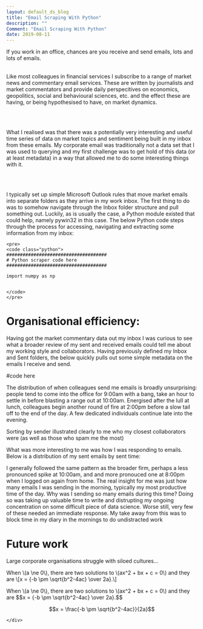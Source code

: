 ```yaml
---
layout: default_ds_blog
title: "Email Scraping With Python"
description: ""
Comment: "Email Scraping With Python"
date: 2019-08-11
---
```


<div id="wrapper">
	<div id="blog-page" class="blogcontainer">

If you work in an office, chances are you receive and send emails, lots and lots of emails. <br><br>

Like most colleagues in financial services I subscribe to a range of market news and commentary email services. These are written by journalists and market commentators 
and provide daily perspecitives on economics, geopolitics, social and behavioural sciences, etc. and the effect these are having, or being hypothesised to have, on market dynamics.

<br><br>

What I realised was that there was a potentially very interesting and useful time series of data on market topics and sentiment being built in my inbox from these emails.
My corporate email was traditionally not a data set that I was used to querying and my first challenge was to get hold of this data (or at least metadata) in a way that 
allowed me to do some interesting things with it.

<br><br>

I typically set up simple Microsoft Outlook rules that move market emails into separate folders as they arrive in my work inbox. The first thing to do was to somehow navigate 
through the Inbox folder structure and pull something out. Luckily, as is usually the case, a Python module existed that could help, namely pywin32 in this case. The below Python 
code steps through the process for accessing, navigating and extracting some information from my inbox:

	<pre> 
	<code class="python">
	#####################################
	# Python scraper code here
	#####################################

	import numpy as np

	
	</code>
	</pre>

# Organisational efficiency:
Having got the market commentary data out my inbox I was curious to see what a broader review of my sent and received emails could tell me about my working style and collaborators. Having previously defined my Inbox and Sent 
folders, the below quickly pulls out some simple metadata on the emails I receive and send.

#code here

The distribution of when colleagues send me emails is broadly unsurprising: people tend to come into the office for 9:00am with a bang, take an hour to settle in before blasting a range out at 10:00am. Energised after the 
lull at lunch, colleagues begin another round of fire at 2:00pm before a slow tail off to the end of the day. A few dedicated individuals continue late into the evening. 

Sorting by sender illustrated clearly to me who my closest collaborators were (as well as those who spam me the most)

What was more interesting to me was how I was responding to emails. Below is a distribution of my sent emails by sent time:

I generally followed the same pattern as the broader firm, perhaps a less pronounced spike at 10:00am, and and more pronouced one at 8:00pm when I logged on again from home. The real insight for me was just how many emails 
I was sending in the morning, typically my most productive time of the day. Why was I sending so many emails during this time? Doing so was taking up valuable time to write and distrupting my ongoing concentration on 
some difficult piece of data science. Worse still, very few of these needed an immediate response. My take away from this was to block time in my diary in the mornings to do undistracted work 

# Future work
Large corporate organisations struggle with siloed cultures...  

<p>
  When \(a \ne 0\), there are two solutions to \(ax^2 + bx + c = 0\) and they are
  \[x = {-b \pm \sqrt{b^2-4ac} \over 2a}.\]
</p>

<p>
When \(a \ne 0\), there are two solutions to \(ax^2 + bx + c = 0\) and they are
$$x = {-b \pm \sqrt{b^2-4ac} \over 2a}.$$

$$x = \frac{-b \pm \sqrt{b^2-4ac}}{2a}$$
</p>

	</div>
</div>


